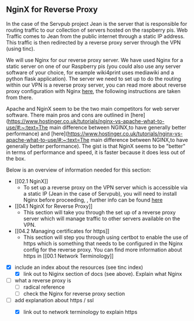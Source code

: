 ## NginX for Reverse Proxy


In the case of the Servpub project Jean is the server that is responsible for routing traffic to our collection of servers hosted on the raspberry pis. Web Traffic comes to Jean from the public internet through a static IP address. This traffic is then redirected by a reverse proxy server through the VPN  (using tinc).

We will use Nginx for our reverse proxy server. We have used Nginx for a static server on one of our Raspberry pis (you could also use any server software of your choice, for example wiki4print uses mediawiki and a python flask application). The server we need to set up to do the routing within our VPN is a reverse proxy server, you can read more about reverse proxy configuration with Nginx [here](https://docs.nginx.com/nginx/admin-guide/web-server/reverse-proxy/), the following instructions are taken from there. 

Apache and NginX seem to be the two main competitors for web server software. There main pros and cons are outlined in [here](https://www.hostinger.co.uk/tutorials/nginx-vs-apache-what-to-use/#:~:text=The main difference between NGINX,to have generally better performance) and [here](https://www.hostinger.co.uk/tutorials/nginx-vs-apache-what-to-use/#:~:text=The main difference between NGINX,to have generally better performance). The gist is that NginX seems to be "better" in terms of performance and speed, it is faster because it does less out of the box.



Below is an overview of information needed for this section:
- [[02.1 NginX]] 
	- To set up a reverse proxy on the VPN server which is accessible via a static IP (Jean in the case of Servpub), you will need to install Nginx before proceeding, , further info can be found [here](https://docs.nginx.com/nginx/admin-guide/installing-nginx/installing-nginx-open-source/)
- [[04.1 NginX for Reverse Proxy]]
	- This section will take you through the set up of a reverse proxy server which will manage traffic to other servers available on the VPN.
- [[04.2 Managing certificates for https]]
	- This section will step you through using certbot to enable the use of https which is something that needs to be configured in the Nginx config for the reverse proxy. You can find more information about https in [[00.1 Network Terminology]]



- [x] include an index about the resources (see tinc index)
	- [x] link out to Niginx section of docs (see above). Explain what Nginx
- [ ] what a reverse proxy is
	- [ ] radical reference
	- [ ] check the Nginx for reverse proxy section
- [ ] add explanation about https / ssl 
	- [x] link out to network terminology to explain https

